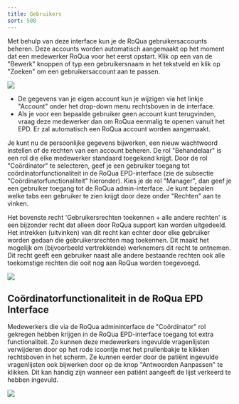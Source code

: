 ```yaml
---
title: Gebruikers
sort: 500
---
```


Met behulp van deze interface kun je de RoQua gebruikersaccounts beheren. Deze accounts worden automatisch aangemaakt op het moment dat een medewerker RoQua voor het eerst opstart. Klik op een van de "Bewerk" knoppen of typ een gebruikersnaam in het tekstveld en klik op "Zoeken" om een gebruikersaccount aan te passen.

<img src="/rom_manual/assets/images/screenshots/gebruikers.png" />

<ul class="hints">
  <li>De gegevens van je eigen account kun je wijzigen via het linkje "Account" onder het drop-down menu rechtsboven in de interface.</li>
  <li>Als je voor een bepaalde gebruiker geen account kunt terugvinden, vraag deze medewerker dan om RoQua eenmalig te openen vanuit het EPD. Er zal automatisch een RoQua account worden aangemaakt.</li>
</ul>

Je kunt nu de persoonlijke gegevens bijwerken, een nieuw wachtwoord instellen of de rechten van een account beheren. De rol "Behandelaar" is een rol die elke medewerker standaard toegekend krijgt. Door de rol "Coördinator" te selecteren, geef je een gebruiker toegang tot coördinatorfunctionaliteit in de RoQua EPD-interface (zie de subsectie "Coördinatorfunctionaliteit" hieronder). Kies je de rol "Manager", dan geef je een gebruiker toegang tot de RoQua admin-interface. Je kunt bepalen welke tabs een gebruiker te zien krijgt door deze onder "Rechten" aan te vinken.

Het bovenste recht 'Gebruikersrechten toekennen + alle andere rechten' is een bijzonder recht dat alleen door RoQua support kan worden uitgedeeld. Het intrekken (uitvinken) van dit recht kan echter door elke gebruiker worden gedaan die gebruikersrechten mag toekennen. Dit maakt het mogelijk om (bijvoorbeeld vertrekkende) werknemers dit recht te ontnemen. Dit recht geeft een gebruiker naast alle andere bestaande rechten ook alle toekomstige rechten die ooit nog aan RoQua worden toegevoegd.

<img src="/rom_manual/assets/images/screenshots/gebruikers2.png" />

## Coördinatorfunctionaliteit in de RoQua EPD Interface

Medewerkers die via de RoQua admininterface de "Coördinator" rol gekregen hebben krijgen in de RoQua EPD-interface toegang tot extra functionaliteit. Zo kunnen deze medewerkers ingevulde vragenlijsten verwijderen door op het rode icoontje met het prullenbakje te klikken rechtsboven in het scherm. Ze kunnen eerder door de patiënt ingevulde vragenlijsten ook bijwerken door op de knop "Antwoorden Aanpassen" te klikken. Dit kan handig zijn wanneer een patiënt aangeeft de lijst verkeerd te hebben ingevuld.

<img src="/rom_manual/assets/images/screenshots/dossier_answers_edit2.png" />

